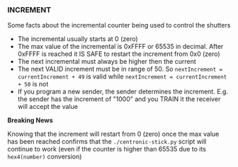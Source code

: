 ### INCREMENT

Some facts about the incremental counter being used to control the shutters

* The incremental usually starts at 0 (zero)
* The max value of the incremental is 0xFFFF or 65535 in decimal. After 0xFFFF is reached it IS SAFE to restart the increment from 0x0 (zero)
* The next incremental must always be higher then the current
* The next VALID increment must be in range of 50. So `nextIncrement = currentIncrement + 49` is valid while `nextIncrement = currentIncrement + 50` is not
* If you program a new sender, the sender determines the increment. E.g. the sender has the increment of "1000" and you TRAIN it the receiver will accept the value

**Breaking News**

Knowing that the increment will restart from 0 (zero) once the max value has been reached
confirms that the `./centronic-stick.py` script will continue to work (even if the counter is higher than 65535 due to its `hex4(number)` conversion)